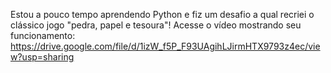 Estou a pouco tempo aprendendo Python e fiz um desafio a qual recriei o clássico jogo "pedra, papel e tesoura"!
Acesse o vídeo mostrando seu funcionamento: https://drive.google.com/file/d/1izW_f5P_F93UAgihLJirmHTX9793z4ec/view?usp=sharing

